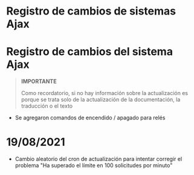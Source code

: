 # Registro de cambios de sistemas Ajax

# Registro de cambios del sistema Ajax

>**IMPORTANTE**
>
>Como recordatorio, si no hay información sobre la actualización es porque se trata solo de la actualización de la documentación, la traducción o el texto

- Se agregaron comandos de encendido / apagado para relés

# 19/08/2021

- Cambio aleatorio del cron de actualización para intentar corregir el problema "Ha superado el límite en 100 solicitudes por minuto"